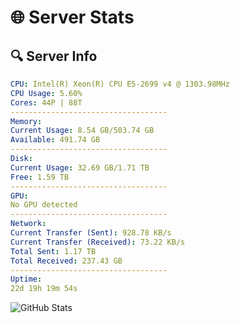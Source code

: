 # 🌐 Server Stats
## 🔍 Server Info
```yaml
CPU: Intel(R) Xeon(R) CPU E5-2699 v4 @ 1303.98MHz
CPU Usage: 5.60%
Cores: 44P | 88T
-----------------------------------
Memory:
Current Usage: 8.54 GB/503.74 GB
Available: 491.74 GB
-----------------------------------
Disk:
Current Usage: 32.69 GB/1.71 TB
Free: 1.59 TB
-----------------------------------
GPU:
No GPU detected
-----------------------------------
Network:
Current Transfer (Sent): 928.78 KB/s
Current Transfer (Received): 73.22 KB/s
Total Sent: 1.17 TB
Total Received: 237.43 GB
-----------------------------------
Uptime:
22d 19h 19m 54s
```
![GitHub Stats](https://img.shields.io/badge/Updated-2025-05-12_12:28:42-blue)